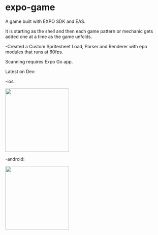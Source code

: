 # expo-game

A game built with EXPO SDK and EAS.

It is starting as the shell and then each game pattern or mechanic gets added one at a time as the game unfolds.

-Created a Custom Spritesheet Load, Parser and Renderer with epo modules that runs at 60fps.

Scanning requires Expo Go app.

Latest on Dev:

-ios:

<img src="https://qr.expo.dev/eas-update?updateId=9bd92095-b030-4b16-8e50-34c51b872291&appScheme=exp&host=u.expo.dev" width="200" height="200" />

-android:

<img src="https://qr.expo.dev/eas-update?updateId=b5184543-a089-4388-884b-e971713c6218&appScheme=exp&host=u.expo.dev" width="200" height="200" />
